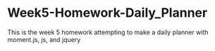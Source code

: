 # Week5-Homework-Daily_Planner
This is the week 5 homework attempting to make a daily planner with moment.js, js, and jquery
